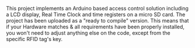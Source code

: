 This project implements an Arduino based access control solution
including a LCD display, Real Time Clock and time registers on a micro
SD card. The project has been uploaded as a "ready to compile"
version.  This means that if your Hardware matches & all requirements
have been properly installed, you won't need to adjust anything else
on the code, except from the specific RFID tag's key.